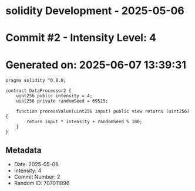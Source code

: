 ﻿# solidity Development - 2025-05-06
# Commit #2 - Intensity Level: 4
# Generated on: 2025-06-07 13:39:31
```solidity
pragma solidity ^0.8.0;

contract DataProcessor2 {
    uint256 public intensity = 4;
    uint256 private randomSeed = 69525;

    function processValue(uint256 input) public view returns (uint256) {
        return input * intensity + randomSeed % 100;
    }
}
```
## Metadata
- Date: 2025-05-06
- Intensity: 4
- Commit Number: 2
- Random ID: 707011896
